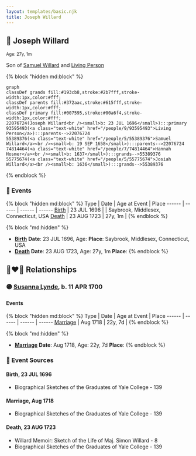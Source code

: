 ```yaml
---
layout: templates/basic.njk
title: Joseph Willard
---
```

## 🔵 Joseph Willard
<small>Age: 27y, 1m</small>

Son of [Samuel Willard](/people/5/55389376) and [Living Person](/people/9/93595493)

{% block "hidden md:block" %}
```mermaid
graph
classDef grands fill:#193cb8,stroke:#2b7fff,stroke-width:1px,color:#fff;
classDef parents fill:#372aac,stroke:#615fff,stroke-width:1px,color:#fff;
classDef primary fill:#007595,stroke:#00a6f4,stroke-width:1px,color:#fff;
22076724(Joseph Willard<br /><small>b: 23 JUL 1696</small>):::primary
93595493(<a class="text-white" href="/people/9/93595493">Living Person</a>):::parents-->22076724
55389376(<a class="text-white" href="/people/5/55389376">Samuel Willard</a><br /><small>b: 19 SEP 1658</small>):::parents-->22076724
74814464(<a class="text-white" href="/people/7/74814464">Hannah Hosmer</a><br /><small>b: 1637</small>):::grands-->55389376
55775674(<a class="text-white" href="/people/5/55775674">Josiah Willard</a><br /><small>b: 1636</small>):::grands-->55389376
```
{% endblock %}

### 📆 Events

{% block "hidden md:block" %}
Type | Date | Age at Event | Place
------ | ------ | ------ | ------
[Birth](#event-event-2) | 23 JUL 1696 |  | Saybrook, Middlesex, Connecticut, USA
[Death](#event-event-3) | 23 AUG 1723 | 27y, 1m |
{% endblock %}

{% block "md:hidden" %}
- **[Birth](#event-event-2)**
**Date**: 23 JUL 1696, Age:
**Place**: Saybrook, Middlesex, Connecticut, USA
- **[Death](#event-event-3)**
**Date**: 23 AUG 1723, Age: 27y, 1m
**Place**:
{% endblock %}

## 👩‍❤️‍👨 Relationships

### 🟣 [Susanna Lynde](/people/5/55939954), b. 11 APR 1700

#### Events

{% block "hidden md:block" %}
Type | Date | Age at Event | Place
------ | ------ | ------ | ------
[Marriage](#event-family-0-event-0) | Aug 1718 | 22y, 7d |
{% endblock %}

{% block "md:hidden" %}
- **[Marriage](#event-family-0-event-0)**
**Date**: Aug 1718, Age: 22y, 7d
**Place**:
{% endblock %}

### 📰 Event Sources

#### <a id="event-event-2"></a> Birth, 23 JUL 1696
* Biographical Sketches of the Graduates of Yale College  - 139

#### <a id="event-family-0-event-0"></a> Marriage, Aug 1718
* Biographical Sketches of the Graduates of Yale College  - 139
#### <a id="event-event-3"></a> Death, 23 AUG 1723
* Willard Memoir: Sketch of the Life of Maj. Simon Willard  - 8
* Biographical Sketches of the Graduates of Yale College  - 139

